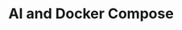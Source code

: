 ---
build:
  render: never
title: AI and Docker Compose
weight: 40
params:
  sidebar:
    group: AI
---